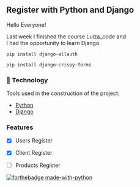 ## Register with Python and Django

Hello Everyone!

Last week I finished the course Luiza_code and   
I had the opportunity to learn Django.   

`pip install django-allauth`

    pip install django-crispy-forms
    
    
    
### 🔧 Technology



Tools used in the construction of the project:

- [Python](https://www.python.org/)
- [Django](https://www.djangoproject.com/)




### Features

- [x] Users Register
- [x] Client Register
- [ ] Products Register


[![forthebadge made-with-python](http://ForTheBadge.com/images/badges/made-with-python.svg)](https://www.python.org/)


